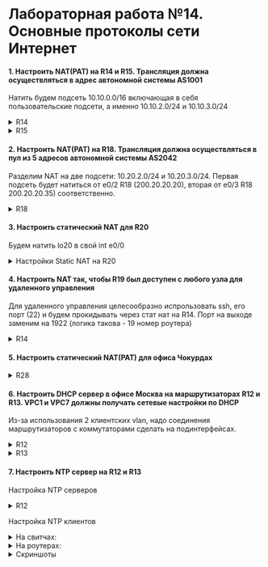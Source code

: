 # Лабораторная работа №14. Основные протоколы сети Интернет



#### 1. Настроить NAT(PAT) на R14 и R15. Трансляция должна осуществляться в адрес автономной системы AS1001



Натить будем подсеть 10.10.0.0/16 включающая в себя пользовательские подсети, а именно 10.10.2.0/24 и 10.10.3.0/24



<details>
 <summary>R14</summary>

``` bash

conf t

access-list 1 permit 10.10.0.0 0.0.255.255
ip nat inside source list 1 int e0/2 overload

int e0/2
 ip nat outside
int e0/0
 ip nat inside
int e0/1
 ip nat inside
int e0/3
 ip nat inside
 end
wr mem

```
</details>



<details>
 <summary>R15</summary>

``` bash

conf t

access-list 1 permit 10.10.0.0 0.0.255.255
ip nat inside source list 1 int e0/2 overload

int e0/2
 ip nat outside
int e0/0
 ip nat inside
int e0/1
 ip nat inside
int e0/3
 ip nat inside
 end
wr mem

```
</details>


#### 2. Настроить NAT(PAT) на R18. Трансляция должна осуществляться в пул из 5 адресов автономной системы AS2042

Разделим NAT на две подсети: 10.20.2.0/24 и 10.20.3.0/24. Первая подсеть будет натиться от e0/2 R18 (200.20.20.20), вторая от e0/3 R18 200.20.20.35) соответственно.


<details>
 <summary>R18</summary>

``` bash

conf t

access-list 22 permit 10.20.2.0 0.0.0.255
ip nat inside source list 22 int e0/2 overload

access-list 23 permit 10.20.3.0 0.0.0.255
ip nat inside source list 23 int e0/3 overload

int e0/2
 ip nat outside
int e0/3
 ip nat outside
int e0/0
 ip nat inside
int e0/1
 ip nat inside
 end
wr mem

```
</details>

#### 3. Настроить статический NAT для R20

Будем натить lo20 в свой int e0/0

<details>
 <summary>Настройки Static NAT на R20</summary>

``` bash

conf t
int lo20
 ip address 100.0.10.20 255.255.255.255
 ipv6 enable
 ipv6 address FC00::10:20/128
 ipv6 address FE80::20 link-local
 ipv6 ospf 1 area 102
 ip nat inside
 
int e0/0
 ip nat outside
 exit

ip nat inside source static 100.0.10.20 10.11.10.20
exit
wr mem

```
</details>


#### 4. Настроить NAT так, чтобы R19 был доступен с любого узла для удаленного управления

Для удаленного управления целесообразно испрользовать ssh, его порт (22) и будем прокидывать через стат нат на R14. Порт на выходе заменим на 1922 (логика такова - 19 номер роутера)


<details>
 <summary>R14</summary>

``` bash

conf t

ip nat inside source static tcp 10.11.0.19 22 100.10.10.14 1922
exit
wr mem

```
</details>

#### 5. Настроить статический NAT(PAT) для офиса Чокурдах


<details>
 <summary> R28</summary>

``` bash

conf t
int e0/0
 ip nat outside

 int e0/1
 ip nat outside

int e0/2.3
 ip nat inside

int e0/2.4
 ip nat inside
 exit

ip nat inside source static 10.30.3.30 200.30.30.33
ip nat inside source static 10.30.4.31 200.30.33.45

exit
wr mem

```
</details>


#### 6. Настроить DHCP сервер в офисе Москва на маршрутизаторах R12 и R13. VPC1 и VPC7 должны получать сетевые настройки по DHCP

Из-за использования 2 клиентских vlan, надо соединения маршрутизаторов с коммутаторами сделать на подинтерфейсах.

<details>
 <summary>R12</summary>

``` bash

#SUB

conf t
default int e0/0
default int e0/1

int e0/0.2
  description "R12 to SW4"
  encapsulation dot1q 2
  ip address 10.10.2.1 255.255.255.0
  ipv6 address FE80::12 link-local
  ipv6 address 2001:ABCD:0010:2::2/128
  ipv6 enable
  no shutdown
  exit

int e0/0.3
  description "R12 to SW5"
  encapsulation dot1q 3
  ip address 10.10.3.2 255.255.255.0
  ipv6 address FE80::12 link-local
  ipv6 address 2001:ABCD:0010:3::3/128
  ipv6 enable
  no shutdown
  end

#DHCP

conf t
service dhcp
ip dhcp excluded-address 10.10.2.1 10.10.2.9
ip dhcp excluded-address 10.10.2.250 10.10.2.254
ip dhcp excluded-address 10.10.3.1 10.10.3.9
ip dhcp excluded-address 10.10.3.250 10.10.3.254

ip dhcp pool VLAN2
 network 10.10.2.0 255.255.255.0
 default-router 10.10.2.1

ip dhcp pool VLAN3
 network 10.10.3.0 255.255.255.0
 default-router 10.10.3.1

ipv6 unicast-routing

ipv6 dhcp pool IPV6-VLAN2
address prefix 2001:ABCD:10:2::/64

ipv6 dhcp pool IPV6-VLAN3
address prefix 2001:ABCD:10:3::/64

int e0/0.2
ipv6 dhcp server IPV6-VLAN2
ipv6 nd managed-config-flag

int e0/0.3
ipv6 dhcp server IPV6-VLAN3
ipv6 nd managed-config-flag
end
wr mem

```
</details>

<details>
 <summary>R13</summary>

``` bash

#SUB
conf t
default int e0/0
default int e0/1

int e0/0.3
  description "R13 to SW5"
  encapsulation dot1q 3
  ip address 10.10.3.1 255.255.255.0
  ipv6 address FE80::13 link-local
  ipv6 address 2001:ABCD:0010:3::4/128
  ipv6 enable
  no shutdown
  exit

int e0/0.2
  description "R13 to SW4"
  encapsulation dot1q 2
  ip address 10.10.2.4 255.255.255.0
  ipv6 address FE80::13 link-local
  ipv6 address 2001:ABCD:0010:2::4/128
  ipv6 enable
  no shutdown
  end
  

#DHCP

conf t
service dhcp
ip dhcp excluded-address 10.10.2.1 10.10.2.9
ip dhcp excluded-address 10.10.2.250 10.10.2.254
ip dhcp excluded-address 10.10.3.1 10.10.3.9
ip dhcp excluded-address 10.10.3.250 10.10.3.254

ip dhcp pool VLAN2
 network 10.10.2.0 255.255.255.0
 default-router 10.10.2.1

ip dhcp pool VLAN3
 network 10.10.3.0 255.255.255.0
 default-router 10.10.3.1

ipv6 unicast-routing

ipv6 dhcp pool IPV6-VLAN2
address prefix 2001:ABCD:10:2::/64

ipv6 dhcp pool IPV6-VLAN3
address prefix 2001:ABCD:10:3::/64

int e0/0.2
ipv6 dhcp server IPV6-VLAN2
ipv6 nd managed-config-flag

int e0/0.3
ipv6 dhcp server IPV6-VLAN3
ipv6 nd managed-config-flag
end
wr mem

```
</details>


#### 7. Настроить NTP сервер на R12 и R13

Настройка NTP серверов

<details>
 <summary>R12</summary>

``` bash
conf t

ntp master 2
 clock timezone UTC 3
 clock calendar-valid
 ntp update-calendar

int e0/0.999
 encapsulation dot1q 999
 ip address 1.1.1.12 255.252.0.0
 ipv6 address FD00::12/8
 ipv6 enable
 ntp broadcast
 no shut

</details>


<details>
 <summary>R13</summary>

​``` bash

conf t

ntp master 2
 clock timezone UTC 3
 clock calendar-valid
 ntp update-calendar
 

int e0/0.999
 encapsulation dot1q 999
 ip address 1.1.1.13 255.252.0.0
 ipv6 address FD00::13/8
 ipv6 enable
 ntp broadcast
 no shut

```
</details>

Настройка NTP клиентов

<details>
 <summary>На свитчах:</summary>

``` bash

conf t
int vlan 999
 ntp broad client
 end
wr mem

```
</details>


<details>
<summary>На роутерах:</summary>

``` bash

conf t
 ntp server 10.11.2.12
 ntp server 10.11.4.13
 end
wr mem
 

```
</details>

<details>
<summary>Скриншоты</summary>

![r19_ntp_clock](r19_ntp_clock.jpg)

![sw4_ntp_clock](C:\Users\Csalretepman\Documents\GitHub\-OTUS-Network_Enginier\lab14\sw4_ntp_clock.jpg)

![vpc_dhcp](vpc_dhcp.JPG)

![vpc_dhcp_ipv6](vpc_dhcp_ipv6.JPG)

</details>



